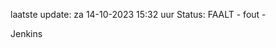 laatste update: 
za 14-10-2023 15:32   uur 
Status: FAALT - fout - 
<div class="service R">Jenkins</div>